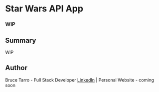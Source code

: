 # Star Wars API App

### WIP

<!-- #### Check it out [here](https://bt-expense-tracker.herokuapp.com/) -->

<!-- ![](public/expense-tracker.gif) -->

## Summary

WIP

<!-- This app was written leveraging React & Bootstrap. The focus of this project was to build an expense tracker that improved upon the earlier vanilla JavaScript version availble [here](https://github.com/btarro/expense-tracker-app)

Features:

- Responsive Design
- Add / Remove expenses
- Capture: Description, Location, Date, and Amount

In the future versions I'd like to:

- add balance
- Store expenses beyond the current session
- add sorting -->

## Author

Bruce Tarro - Full Stack Developer [LinkedIn](https://www.linkedin.com/in/bruce-tarro/) | Personal Website - coming soon
